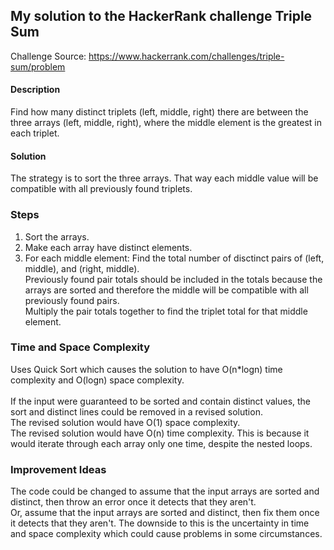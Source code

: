 ## My solution to the HackerRank challenge Triple Sum

Challenge Source: https://www.hackerrank.com/challenges/triple-sum/problem

#### Description
Find how many distinct triplets (left, middle, right) there are between the three arrays (left, middle, right), where the middle element is the greatest in each triplet.

#### Solution
The strategy is to sort the three arrays. That way each middle value will be compatible with all previously found triplets.

### Steps
1. Sort the arrays.
2. Make each array have distinct elements.
3. For each middle element: Find the total number of disctinct pairs of (left, middle), and (right, middle).
<br/> Previously found pair totals should be included in the totals because the arrays are sorted and therefore the middle will be compatible with all previously found pairs.
<br/> Multiply the pair totals together to find the triplet total for that middle element.

### Time and Space Complexity
Uses Quick Sort which causes the solution to have O(n*logn) time complexity and O(logn) space complexity.
<br/><br/> If the input were guaranteed to be sorted and contain distinct values, the sort and distinct lines could be removed in a revised solution.
<br/> The revised solution would have O(1) space complexity.
<br/> The revised solution would have O(n) time complexity. This is because it would iterate through each array only one time, despite the nested loops.

### Improvement Ideas
The code could be changed to assume that the input arrays are sorted and distinct, then throw an error once it detects that they aren't.
<br/>Or, assume that the input arrays are sorted and distinct, then fix them once it detects that they aren't. The downside to this is the uncertainty in time and space complexity which could cause problems in some circumstances.
